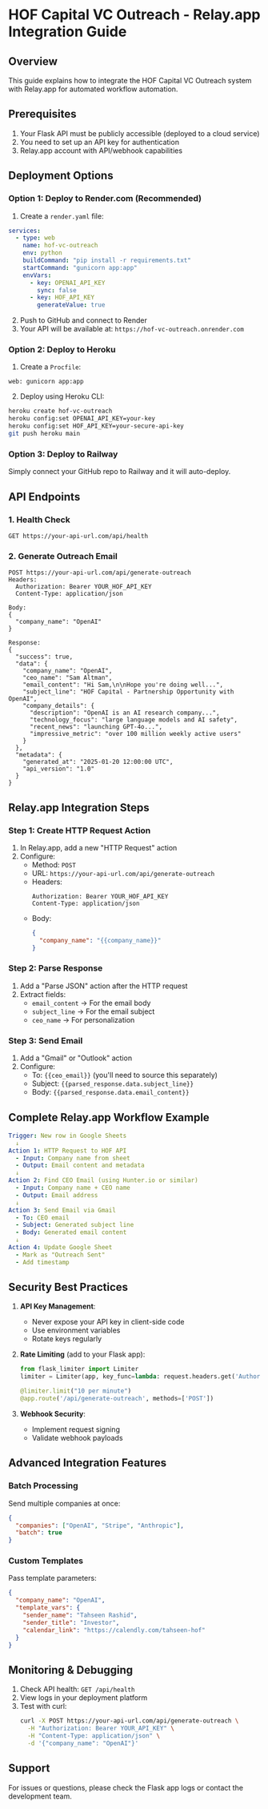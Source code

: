 # HOF Capital VC Outreach - Relay.app Integration Guide

## Overview
This guide explains how to integrate the HOF Capital VC Outreach system with Relay.app for automated workflow automation.

## Prerequisites
1. Your Flask API must be publicly accessible (deployed to a cloud service)
2. You need to set up an API key for authentication
3. Relay.app account with API/webhook capabilities

## Deployment Options

### Option 1: Deploy to Render.com (Recommended)
1. Create a `render.yaml` file:
```yaml
services:
  - type: web
    name: hof-vc-outreach
    env: python
    buildCommand: "pip install -r requirements.txt"
    startCommand: "gunicorn app:app"
    envVars:
      - key: OPENAI_API_KEY
        sync: false
      - key: HOF_API_KEY
        generateValue: true
```

2. Push to GitHub and connect to Render
3. Your API will be available at: `https://hof-vc-outreach.onrender.com`

### Option 2: Deploy to Heroku
1. Create a `Procfile`:
```
web: gunicorn app:app
```

2. Deploy using Heroku CLI:
```bash
heroku create hof-vc-outreach
heroku config:set OPENAI_API_KEY=your-key
heroku config:set HOF_API_KEY=your-secure-api-key
git push heroku main
```

### Option 3: Deploy to Railway
Simply connect your GitHub repo to Railway and it will auto-deploy.

## API Endpoints

### 1. Health Check
```
GET https://your-api-url.com/api/health
```

### 2. Generate Outreach Email
```
POST https://your-api-url.com/api/generate-outreach
Headers:
  Authorization: Bearer YOUR_HOF_API_KEY
  Content-Type: application/json

Body:
{
  "company_name": "OpenAI"
}

Response:
{
  "success": true,
  "data": {
    "company_name": "OpenAI",
    "ceo_name": "Sam Altman",
    "email_content": "Hi Sam,\n\nHope you're doing well...",
    "subject_line": "HOF Capital - Partnership Opportunity with OpenAI",
    "company_details": {
      "description": "OpenAI is an AI research company...",
      "technology_focus": "large language models and AI safety",
      "recent_news": "launching GPT-4o...",
      "impressive_metric": "over 100 million weekly active users"
    }
  },
  "metadata": {
    "generated_at": "2025-01-20 12:00:00 UTC",
    "api_version": "1.0"
  }
}
```

## Relay.app Integration Steps

### Step 1: Create HTTP Request Action
1. In Relay.app, add a new "HTTP Request" action
2. Configure:
   - Method: `POST`
   - URL: `https://your-api-url.com/api/generate-outreach`
   - Headers:
     ```
     Authorization: Bearer YOUR_HOF_API_KEY
     Content-Type: application/json
     ```
   - Body:
     ```json
     {
       "company_name": "{{company_name}}"
     }
     ```

### Step 2: Parse Response
1. Add a "Parse JSON" action after the HTTP request
2. Extract fields:
   - `email_content` → For the email body
   - `subject_line` → For the email subject
   - `ceo_name` → For personalization

### Step 3: Send Email
1. Add a "Gmail" or "Outlook" action
2. Configure:
   - To: `{{ceo_email}}` (you'll need to source this separately)
   - Subject: `{{parsed_response.data.subject_line}}`
   - Body: `{{parsed_response.data.email_content}}`

## Complete Relay.app Workflow Example

```yaml
Trigger: New row in Google Sheets
  ↓
Action 1: HTTP Request to HOF API
  - Input: Company name from sheet
  - Output: Email content and metadata
  ↓
Action 2: Find CEO Email (using Hunter.io or similar)
  - Input: Company name + CEO name
  - Output: Email address
  ↓
Action 3: Send Email via Gmail
  - To: CEO email
  - Subject: Generated subject line
  - Body: Generated email content
  ↓
Action 4: Update Google Sheet
  - Mark as "Outreach Sent"
  - Add timestamp
```

## Security Best Practices

1. **API Key Management**:
   - Never expose your API key in client-side code
   - Use environment variables
   - Rotate keys regularly

2. **Rate Limiting** (add to your Flask app):
   ```python
   from flask_limiter import Limiter
   limiter = Limiter(app, key_func=lambda: request.headers.get('Authorization'))
   
   @limiter.limit("10 per minute")
   @app.route('/api/generate-outreach', methods=['POST'])
   ```

3. **Webhook Security**:
   - Implement request signing
   - Validate webhook payloads

## Advanced Integration Features

### Batch Processing
Send multiple companies at once:
```json
{
  "companies": ["OpenAI", "Stripe", "Anthropic"],
  "batch": true
}
```

### Custom Templates
Pass template parameters:
```json
{
  "company_name": "OpenAI",
  "template_vars": {
    "sender_name": "Tahseen Rashid",
    "sender_title": "Investor",
    "calendar_link": "https://calendly.com/tahseen-hof"
  }
}
```

## Monitoring & Debugging

1. Check API health: `GET /api/health`
2. View logs in your deployment platform
3. Test with curl:
   ```bash
   curl -X POST https://your-api-url.com/api/generate-outreach \
     -H "Authorization: Bearer YOUR_API_KEY" \
     -H "Content-Type: application/json" \
     -d '{"company_name": "OpenAI"}'
   ```

## Support
For issues or questions, please check the Flask app logs or contact the development team. 